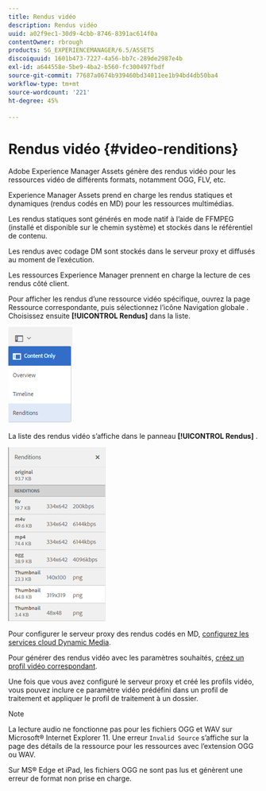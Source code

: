 ```yaml
---
title: Rendus vidéo
description: Rendus vidéo
uuid: a02f9ec1-30d9-4cbb-8746-8391ac614f0a
contentOwner: rbrough
products: SG_EXPERIENCEMANAGER/6.5/ASSETS
discoiquuid: 1601b473-7227-4a56-bb7c-289de2987e4b
exl-id: a644558e-5be9-4ba2-b560-fc300497fbdf
source-git-commit: 77687a0674b939460bd34011ee1b94bd4db50ba4
workflow-type: tm+mt
source-wordcount: '221'
ht-degree: 45%

---
```


# Rendus vidéo {#video-renditions}

Adobe Experience Manager Assets génère des rendus vidéo pour les ressources vidéo de différents formats, notamment OGG, FLV, etc.

Experience Manager Assets prend en charge les rendus statiques et dynamiques (rendus codés en MD) pour les ressources multimédias.

Les rendus statiques sont générés en mode natif à l’aide de FFMPEG (installé et disponible sur le chemin système) et stockés dans le référentiel de contenu.

Les rendus avec codage DM sont stockés dans le serveur proxy et diffusés au moment de l’exécution.

Les ressources Experience Manager prennent en charge la lecture de ces rendus côté client.

Pour afficher les rendus d’une ressource vidéo spécifique, ouvrez la page Ressource correspondante, puis sélectionnez l’icône Navigation globale . Choisissez ensuite **[!UICONTROL Rendus]** dans la liste.

![chlimage_1-478](assets/chlimage_1-478.png)

La liste des rendus vidéo s’affiche dans le panneau **[!UICONTROL Rendus]** .

![chlimage_1-479](assets/chlimage_1-479.png)

Pour configurer le serveur proxy des rendus codés en MD, [configurez les services cloud Dynamic Media](config-dynamic.md).

Pour générer des rendus vidéo avec les paramètres souhaités, [créez un profil vidéo correspondant](video-profiles.md).

Une fois que vous avez configuré le serveur proxy et créé les profils vidéo, vous pouvez inclure ce paramètre vidéo prédéfini dans un profil de traitement et appliquer le profil de traitement à un dossier.

>[!NOTE]
>
>La lecture audio ne fonctionne pas pour les fichiers OGG et WAV sur Microsoft® Internet Explorer 11. Une erreur `Invalid Source` s’affiche sur la page des détails de la ressource pour les ressources avec l’extension OGG ou WAV.
>
>Sur MS® Edge et iPad, les fichiers OGG ne sont pas lus et génèrent une erreur de format non prise en charge.
